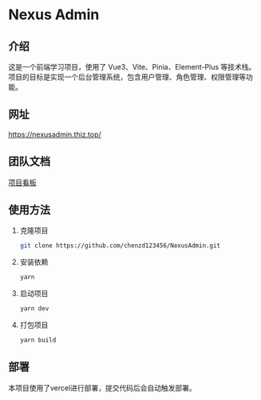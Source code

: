 # Nexus Admin

## 介绍

这是一个前端学习项目，使用了 Vue3、Vite、Pinia、Element-Plus 等技术栈。
项目的目标是实现一个后台管理系统，包含用户管理、角色管理、权限管理等功能。

## 网址

<https://nexusadmin.thiz.top/>

## 团队文档

[项目看板](https://github.com/users/chenzd123456/projects/8)

## 使用方法

1. 克隆项目

    ```bash
    git clone https://github.com/chenzd123456/NexusAdmin.git
    ```

2. 安装依赖

    ```bash
    yarn 
    ```

3. 启动项目

    ```bash
    yarn dev
    ```

4. 打包项目

    ```bash
    yarn build
    ```

## 部署

本项目使用了vercel进行部署，提交代码后会自动触发部署。
